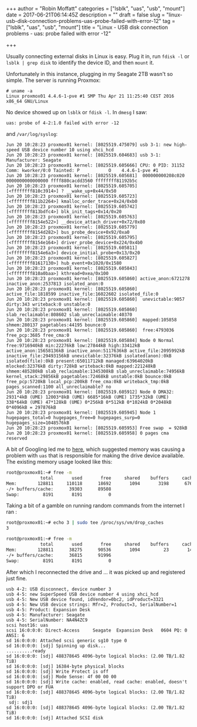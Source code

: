 +++
author = "Robin Moffatt"
categories = ["lsblk", "uas", "usb", "mount"]
date = 2017-06-21T06:14:45Z
description = ""
draft = false
slug = "linux-usb-disk-connection-problems-uas-probe-failed-with-error-12"
tag = ["lsblk", "uas", "usb", "mount"]
title = "Linux - USB disk connection problems - uas: probe failed with error -12"

+++

Usually connecting external disks in Linux is easy. Plug it in, run `fdisk -l` or `lsblk | grep disk` to identify the device ID, and then `mount` it. 

Unfortunately in this instance, plugging in my Seagate 2TB wasn't so simple. The server is running Proxmox: 

    # uname -a
    Linux proxmox01 4.4.6-1-pve #1 SMP Thu Apr 21 11:25:40 CEST 2016 x86_64 GNU/Linux

No device showed up on `lsblk` or `fdisk -l`. In `dmesg` I saw: 

    uas: probe of 4-2:1.0 failed with error -12

and `/var/log/syslog`: 

```
Jun 20 10:28:23 proxmox01 kernel: [8025519.475079] usb 3-1: new high-speed USB device number 10 using xhci_hcd
Jun 20 10:28:23 proxmox01 kernel: [8025519.604683] usb 3-1: Manufacturer: Seagate
Jun 20 10:28:23 proxmox01 kernel: [8025519.605666] CPU: 0 PID: 31152 Comm: kworker/0:0 Tainted: P           O    4.4.6-1-pve #1
Jun 20 10:28:23 proxmox01 kernel: [8025519.605681]  000000000208c020 0000000000000000 ffff880cacdd3560 ffffffff81192b5c
Jun 20 10:28:23 proxmox01 kernel: [8025519.605705]  [<ffffffff810c3914>] ? __wake_up+0x44/0x50
Jun 20 10:28:23 proxmox01 kernel: [8025519.605723]  [<ffffffff811b2264>] kmalloc_order_trace+0x24/0xb0
Jun 20 10:28:23 proxmox01 kernel: [8025519.605742]  [<ffffffff813bdfc4>] blk_init_tags+0x14/0x20
Jun 20 10:28:23 proxmox01 kernel: [8025519.605763]  [<ffffffff8154e522>] __device_attach_driver+0x72/0x80
Jun 20 10:28:23 proxmox01 kernel: [8025519.605779]  [<ffffffff8154d282>] bus_probe_device+0x92/0xa0
Jun 20 10:28:23 proxmox01 kernel: [8025519.605795]  [<ffffffff8154e164>] driver_probe_device+0x224/0x4b0
Jun 20 10:28:23 proxmox01 kernel: [8025519.605811]  [<ffffffff8154e6a3>] device_initial_probe+0x13/0x20
Jun 20 10:28:23 proxmox01 kernel: [8025519.605827]  [<ffffffff81617130>] hub_event+0x1020/0x1580
Jun 20 10:28:23 proxmox01 kernel: [8025519.605843]  [<ffffffff810a0baa>] kthread+0xea/0x100
Jun 20 10:28:23 proxmox01 kernel: [8025519.605860] active_anon:6721278 inactive_anon:2537813 isolated_anon:0
Jun 20 10:28:23 proxmox01 kernel: [8025519.605860]  active_file:1818599 inactive_file:16022602 isolated_file:0
Jun 20 10:28:23 proxmox01 kernel: [8025519.605860]  unevictable:9057 dirty:343 writeback:0 unstable:0
Jun 20 10:28:23 proxmox01 kernel: [8025519.605860]  slab_reclaimable:808602 slab_unreclaimable:40370
Jun 20 10:28:23 proxmox01 kernel: [8025519.605860]  mapped:105858 shmem:280137 pagetables:44195 bounce:0
Jun 20 10:28:23 proxmox01 kernel: [8025519.605860]  free:4793036 free_pcp:3685 free_cma:0
Jun 20 10:28:23 proxmox01 kernel: [8025519.605884] Node 0 Normal free:9716940kB min:22276kB low:27844kB high:33412kB active_anon:15658136kB inactive_anon:5117636kB active_file:2095992kB inactive_file:29493156kB unevictable:32376kB isolated(anon):0kB isolated(file):0kB present:65011712kB managed:63964020kB mlocked:32376kB dirty:728kB writeback:0kB mapped:221248kB shmem:485280kB slab_reclaimable:1345308kB slab_unreclaimable:74956kB kernel_stack:29856kB pagetables:72468kB unstable:0kB bounce:0kB free_pcp:5720kB local_pcp:200kB free_cma:0kB writeback_tmp:0kB pages_scanned:1100 all_unreclaimable? no
Jun 20 10:28:23 proxmox01 kernel: [8025519.605912] Node 0 DMA32: 2931*4kB (UME) 12003*8kB (UME) 6685*16kB (UME) 1735*32kB (UME) 338*64kB (UME) 47*128kB (UME) 0*256kB 0*512kB 0*1024kB 0*2048kB 0*4096kB = 297876kB
Jun 20 10:28:23 proxmox01 kernel: [8025519.605945] Node 1 hugepages_total=0 hugepages_free=0 hugepages_surp=0 hugepages_size=1048576kB
Jun 20 10:28:23 proxmox01 kernel: [8025519.605953] Free swap  = 928kB
Jun 20 10:28:23 proxmox01 kernel: [8025519.605958] 0 pages cma reserved
```

A bit of Googling led me to [here](https://unix.stackexchange.com/questions/270945/why-cant-i-mount-the-disk-now-with-limited-memory), which suggested memory was causing a problem with `uas` that is responsible for making the drive device available. The existing memory usage looked like this: 

```bash
root@proxmox01:~# free -m
             total       used       free     shared    buffers     cached
Mem:        128811     110118      18692       1094       3198      67616
-/+ buffers/cache:      39303      89508
Swap:         8191       8191          0
```
Taking a bit of a gamble on running random commands from the internet I ran : 
```bash
root@proxmox01:~# echo 3 | sudo tee /proc/sys/vm/drop_caches
3

root@proxmox01:~# free -m
             total       used       free     shared    buffers     cached
Mem:        128811      38275      90536       1094         23       1435
-/+ buffers/cache:      36815      91996
Swap:         8191       8191          0
```

After which I reconnected the drive and ... it was picked up and registered just fine. 

```
usb 4-2: USB disconnect, device number 3
usb 4-5: new SuperSpeed USB device number 4 using xhci_hcd
usb 4-5: New USB device found, idVendor=0bc2, idProduct=3321
usb 4-5: New USB device strings: Mfr=2, Product=3, SerialNumber=1
usb 4-5: Product: Expansion Desk
usb 4-5: Manufacturer: Seagate
usb 4-5: SerialNumber: NA4N4ZC9
scsi host16: uas
scsi 16:0:0:0: Direct-Access     Seagate  Expansion Desk   0604 PQ: 0 ANSI: 6
sd 16:0:0:0: Attached scsi generic sg10 type 0
sd 16:0:0:0: [sdj] Spinning up disk...
..........ready
sd 16:0:0:0: [sdj] 488378645 4096-byte logical blocks: (2.00 TB/1.82 TiB)
sd 16:0:0:0: [sdj] 16384-byte physical blocks
sd 16:0:0:0: [sdj] Write Protect is off
sd 16:0:0:0: [sdj] Mode Sense: 4f 00 00 00
sd 16:0:0:0: [sdj] Write cache: enabled, read cache: enabled, doesn't support DPO or FUA
sd 16:0:0:0: [sdj] 488378645 4096-byte logical blocks: (2.00 TB/1.82 TiB)
 sdj: sdj1
sd 16:0:0:0: [sdj] 488378645 4096-byte logical blocks: (2.00 TB/1.82 TiB)
sd 16:0:0:0: [sdj] Attached SCSI disk
```

